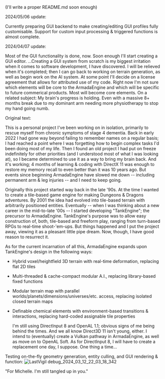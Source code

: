 (I'll write a proper README.md soon enough)




2024/05/06 update:

   Currently preparing GUI backend to make creating/editing GUI profiles fully customisable. Support for custom input processing & triggered functions is almost complete.



2024/04/07 update:

   Most of the GUI functionality is done, now. Soon enough I'll start creating a GUI editor.   ...Creating a GUI system from scratch is my biggest irritation when it comes to software development, I have discovered. I will be relieved when it's completed; then I can go back to working on terrain generation, as well as begin work on the AI system.
   At some point I'll decide on a license agreement that allows for attributed use of my code. Right now I'm not sure which elements will be core to the ArmadaEngine and which will be specific to future commerical products. Most will become core elements.
   On a related subject: My brain's progress is holding. Even with a massive 8+ months break due to my dominant arm needing more physiotherapy to stop my hand going numb.




Original text:

   This is a personal project I've been working on in isolation, primarily to rescue myself from chronic symptoms of stage 4 dementia. Back in early 2022 I had gone way beyond failing to remember names on a regular basis; I had reached a point where I was forgetting how to begin complex tasks I'd been doing most of my life. Then I found an old project I had put on freeze indefinitely for other priorities (and I understood most of what I was looking at), so I became determined to use it as a way to bring my brain back.
   And it's working; 4 months of learning & coding with DirectX 11 was enough to restore my memory recall to even better than it was 10 years ago. But events since beginning ArmadaEngine have slowed me down -- including permanent arm & leg injuries -- and I need to keep going.


   Originally this project started way back in the late '90s. At the time I wanted to create a tile-based game engine for making Dungeons & Dragons adventures. By 2001 the idea had evolved into tile-based terrain with arbitrarily positioned entities. Eventually -- when I was thinking about a new career in the mid-to-late '00s -- I started developing "TankEngine"; the precursor to ArmadaEngine. TankEngine's purpose was to allow easy construction of, both, tile-based and freeform play, ranging from turn-based RPGs to real-time shoot-'em-ups.
   But things happened and I put the project away, viewing it as a pleasant little pipe dream. Now, though, I have good reason to resurrect it.


As for the current incarnation of all this, ArmadaEngine expands upon TankEngine's design in the following ways:
* Hybrid voxel/heightfield 3D terrain with real-time deformation, replacing flat 2D tiles
* Multi-threaded & cache-compact modular A.I., replacing library-based fixed functions
* Modular terrain map with parallel worlds/planets/dimensions/universes/etc. access, replacing isolated closed terrain maps
* Definable chemical elements with environment-based transitions & interactions, replacing hard-coded assignable tile properties


   I'm still using DirectInput 8 and OpenAL 1.1; obvious signs of me being behind the times. And we all know Direct3D 11 isn't young, either. I intend to (eventually) create a Vulkan pathway in ArmadaEngine, as well as move on to OpenAL Soft. As for DirectInput 8, I will have to create a replacement one day, I suppose. One thing a time...


Testing on-the-fly geometry generation, entity culling, and GUI rendering & function:
![LastVigil debug_2024_03_12_22_03_18_342](https://github.com/Zenefess/ArmadaEngine/assets/116688139/a9dff456-fcae-46b8-b5ec-2493538af4d3)


"For Michelle. I'm still tangled up in you."
